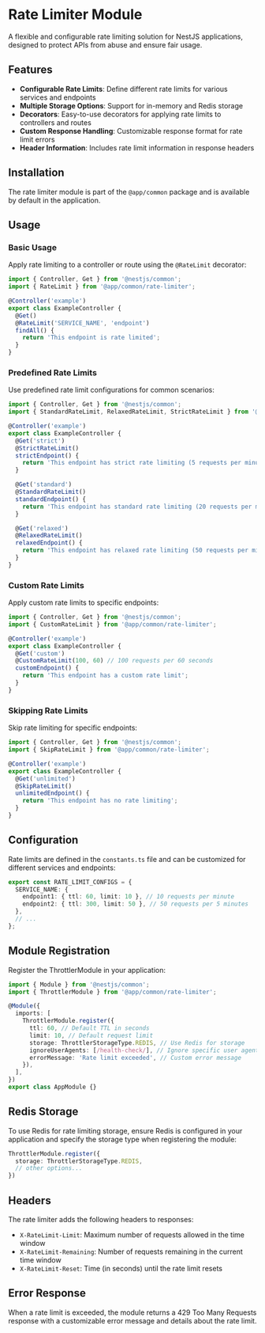 # Rate Limiter Module

A flexible and configurable rate limiting solution for NestJS applications, designed to protect APIs from abuse and ensure fair usage.

## Features

- **Configurable Rate Limits**: Define different rate limits for various services and endpoints
- **Multiple Storage Options**: Support for in-memory and Redis storage
- **Decorators**: Easy-to-use decorators for applying rate limits to controllers and routes
- **Custom Response Handling**: Customizable response format for rate limit errors
- **Header Information**: Includes rate limit information in response headers

## Installation

The rate limiter module is part of the `@app/common` package and is available by default in the application.

## Usage

### Basic Usage

Apply rate limiting to a controller or route using the `@RateLimit` decorator:

```typescript
import { Controller, Get } from '@nestjs/common';
import { RateLimit } from '@app/common/rate-limiter';

@Controller('example')
export class ExampleController {
  @Get()
  @RateLimit('SERVICE_NAME', 'endpoint')
  findAll() {
    return 'This endpoint is rate limited';
  }
}
```

### Predefined Rate Limits

Use predefined rate limit configurations for common scenarios:

```typescript
import { Controller, Get } from '@nestjs/common';
import { StandardRateLimit, RelaxedRateLimit, StrictRateLimit } from '@app/common/rate-limiter';

@Controller('example')
export class ExampleController {
  @Get('strict')
  @StrictRateLimit()
  strictEndpoint() {
    return 'This endpoint has strict rate limiting (5 requests per minute)';
  }

  @Get('standard')
  @StandardRateLimit()
  standardEndpoint() {
    return 'This endpoint has standard rate limiting (20 requests per minute)';
  }

  @Get('relaxed')
  @RelaxedRateLimit()
  relaxedEndpoint() {
    return 'This endpoint has relaxed rate limiting (50 requests per minute)';
  }
}
```

### Custom Rate Limits

Apply custom rate limits to specific endpoints:

```typescript
import { Controller, Get } from '@nestjs/common';
import { CustomRateLimit } from '@app/common/rate-limiter';

@Controller('example')
export class ExampleController {
  @Get('custom')
  @CustomRateLimit(100, 60) // 100 requests per 60 seconds
  customEndpoint() {
    return 'This endpoint has a custom rate limit';
  }
}
```

### Skipping Rate Limits

Skip rate limiting for specific endpoints:

```typescript
import { Controller, Get } from '@nestjs/common';
import { SkipRateLimit } from '@app/common/rate-limiter';

@Controller('example')
export class ExampleController {
  @Get('unlimited')
  @SkipRateLimit()
  unlimitedEndpoint() {
    return 'This endpoint has no rate limiting';
  }
}
```

## Configuration

Rate limits are defined in the `constants.ts` file and can be customized for different services and endpoints:

```typescript
export const RATE_LIMIT_CONFIGS = {
  SERVICE_NAME: {
    endpoint1: { ttl: 60, limit: 10 }, // 10 requests per minute
    endpoint2: { ttl: 300, limit: 50 }, // 50 requests per 5 minutes
  },
  // ...
};
```

## Module Registration

Register the ThrottlerModule in your application:

```typescript
import { Module } from '@nestjs/common';
import { ThrottlerModule } from '@app/common/rate-limiter';

@Module({
  imports: [
    ThrottlerModule.register({
      ttl: 60, // Default TTL in seconds
      limit: 10, // Default request limit
      storage: ThrottlerStorageType.REDIS, // Use Redis for storage
      ignoreUserAgents: [/health-check/], // Ignore specific user agents
      errorMessage: 'Rate limit exceeded', // Custom error message
    }),
  ],
})
export class AppModule {}
```

## Redis Storage

To use Redis for rate limiting storage, ensure Redis is configured in your application and specify the storage type when registering the module:

```typescript
ThrottlerModule.register({
  storage: ThrottlerStorageType.REDIS,
  // other options...
})
```

## Headers

The rate limiter adds the following headers to responses:

- `X-RateLimit-Limit`: Maximum number of requests allowed in the time window
- `X-RateLimit-Remaining`: Number of requests remaining in the current time window
- `X-RateLimit-Reset`: Time (in seconds) until the rate limit resets

## Error Response

When a rate limit is exceeded, the module returns a 429 Too Many Requests response with a customizable error message and details about the rate limit. 